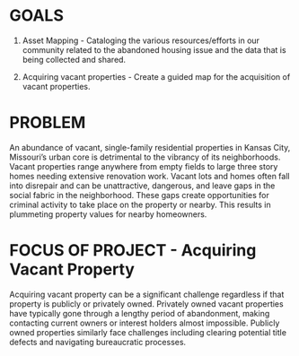
GOALS
======

1. Asset Mapping - Cataloging the various resources/efforts in our community related to the abandoned housing issue and the data that is being collected and shared. 

2. Acquiring vacant properties - Create a guided map for the acquisition of vacant properties.  

PROBLEM
=======

An abundance of vacant, single-family residential properties in Kansas City, Missouri’s urban core is detrimental to the vibrancy of its neighborhoods.
Vacant properties range anywhere from empty fields to large three story homes needing extensive renovation work.  Vacant lots and homes often fall into disrepair and can be unattractive, dangerous, and leave gaps in the social fabric in the neighborhood.  These gaps create opportunities for criminal activity to take place on the property or nearby.  This results in plummeting property values for nearby homeowners.

FOCUS OF PROJECT - Acquiring  Vacant Property
=============================================

Acquiring vacant property can be a significant challenge regardless if that property is publicly or privately owned. Privately owned vacant properties have typically gone through a lengthy period of abandonment, making contacting current owners or interest holders almost impossible. Publicly owned properties similarly face challenges including clearing potential title defects and navigating bureaucratic processes.
